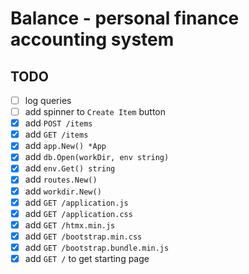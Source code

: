 # Balance - personal finance accounting system

## TODO
- [ ] log queries
- [ ] add spinner to `Create Item` button
- [x] add `POST /items`
- [x] add `GET /items`
- [x] add `app.New() *App`
- [x] add `db.Open(workDir, env string)`
- [x] add `env.Get() string`
- [x] add `routes.New()`
- [x] add `workdir.New()`
- [x] add `GET /application.js`
- [x] add `GET /application.css`
- [x] add `GET /htmx.min.js`
- [x] add `GET /bootstrap.min.css`
- [x] add `GET /bootstrap.bundle.min.js`
- [x] add `GET /` to get starting page
